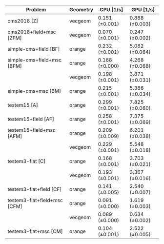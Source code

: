 | Problem                      | Geometry |      CPU [1/s] |      GPU [1/s] |
| ---------------------------- | -------- | -------------- | -------------- |
| cms2018 [Z]                  | vecgeom  | 0.151 (±0.001) | 0.888 (±0.003) |
| cms2018+field+msc [ZFM]      | vecgeom  | 0.070 (±0.001) | 0.247 (±0.002) |
| simple-cms+field [BF]        | orange   | 0.232 (±0.001) | 5.082 (±0.064) |
| simple-cms+field+msc [BFM]   | orange   | 0.188 (±0.000) | 4.268 (±0.068) |
|                              | vecgeom  | 0.198 (±0.001) | 3.871 (±0.031) |
| simple-cms+msc [BM]          | orange   | 0.215 (±0.001) | 5.386 (±0.034) |
| testem15 [A]                 | orange   | 0.299 (±0.001) | 7.825 (±0.060) |
| testem15+field [AF]          | orange   | 0.258 (±0.001) | 7.375 (±0.069) |
| testem15+field+msc [AFM]     | orange   | 0.209 (±0.009) | 6.201 (±0.038) |
|                              | vecgeom  | 0.229 (±0.001) | 5.548 (±0.018) |
| testem3-flat [C]             | orange   | 0.168 (±0.001) | 3.703 (±0.021) |
|                              | vecgeom  | 0.193 (±0.001) | 3.367 (±0.016) |
| testem3-flat+field [CF]      | orange   | 0.141 (±0.005) | 2.540 (±0.007) |
| testem3-flat+field+msc [CFM] | orange   | 0.091 (±0.000) | 1.619 (±0.003) |
|                              | vecgeom  | 0.089 (±0.000) | 0.634 (±0.002) |
| testem3-flat+msc [CM]        | orange   | 0.104 (±0.001) | 2.522 (±0.005) |
